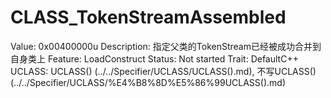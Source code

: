 # CLASS_TokenStreamAssembled

Value: 0x00400000u
Description: 指定父类的TokenStream已经被成功合并到自身类上
Feature: LoadConstruct
Status: Not started
Trait: DefaultC++
UCLASS: UCLASS() (../../Specifier/UCLASS/UCLASS().md), 不写UCLASS() (../../Specifier/UCLASS/%E4%B8%8D%E5%86%99UCLASS().md)